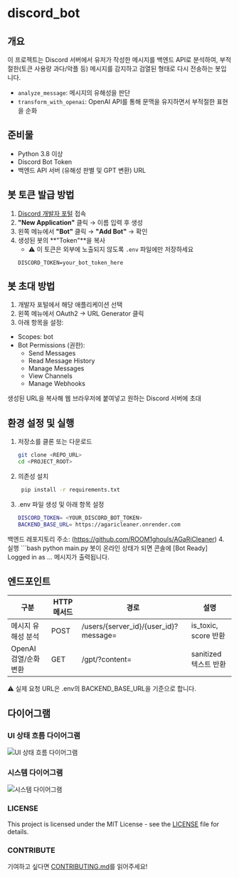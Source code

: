# discord_bot

## 개요
이 프로젝트는 Discord 서버에서 유저가 작성한 메시지를 백엔드 API로 분석하여, 부적절한(토큰 사용량 과다/악플 등) 메시지를 감지하고 검열된 형태로 다시 전송하는 봇입니다.  
- `analyze_message`: 메시지의 유해성을 판단  
- `transform_with_openai`: OpenAI API를 통해 문맥을 유지하면서 부적절한 표현을 순화  

## 준비물
- Python 3.8 이상  
- Discord Bot Token  
- 백엔드 API 서버 (유해성 판별 및 GPT 변환) URL  

## 봇 토큰 발급 방법

1. [Discord 개발자 포털](https://discord.com/developers/applications) 접속
2. **"New Application"** 클릭 → 이름 입력 후 생성
3. 왼쪽 메뉴에서 **"Bot"** 클릭 → **"Add Bot"** → 확인
4. 생성된 봇의 **"Token"**을 복사  
   - ⚠️ 이 토큰은 외부에 노출되지 않도록 `.env` 파일에만 저장하세요
   ```env
   DISCORD_TOKEN=your_bot_token_here
## 봇 초대 방법
1. 개발자 포털에서 해당 애플리케이션 선택
2. 왼쪽 메뉴에서 OAuth2 → URL Generator 클릭
3. 아래 항목을 설정:
- Scopes: bot
- Bot Permissions (권한):
  - Send Messages
  - Read Message History
  - Manage Messages
  - View Channels 
  - Manage Webhooks

생성된 URL을 복사해 웹 브라우저에 붙여넣고 원하는 Discord 서버에 초대

## 환경 설정 및 실행
1. 저장소를 클론 또는 다운로드  
   ```bash
   git clone <REPO_URL>
   cd <PROJECT_ROOT>

2. 의존성 설치
   ```bash
    pip install -r requirements.txt
3. .env 파일 생성 및 아래 항목 설정
    ```bash
    DISCORD_TOKEN= <YOUR_DISCORD_BOT_TOKEN>
    BACKEND_BASE_URL= https://agaricleaner.onrender.com
백엔드 레포지토리 주소: (https://github.com/ROOM1ghouls/AGaRiCleaner)
4. 실행
    ```bash
   python main.py
봇이 온라인 상태가 되면 콘솔에 [Bot Ready] Logged in as ... 메시지가 출력됩니다.


## 엔드포인트
| 구분                    | HTTP 메서드 | 경로                                          | 설명                           |
|-------------------------|-------------|-----------------------------------------------|--------------------------------|
| 메시지 유해성 분석      | POST        | /users/{server_id}/{user_id}?message=<content> | is_toxic, score 반환           |
| OpenAI 검열/순화 변환   | GET         | /gpt/?content=<content>                        | sanitized 텍스트 반환          |
⚠️ 실제 요청 URL은 .env의 BACKEND_BASE_URL을 기준으로 합니다.


## 다이어그램

### UI 상태 흐름 다이어그램

![UI 상태 흐름 다이어그램](images/ui-flow.png)

### 시스템 다이어그램

![시스템 다이어그램](images/system-diagram.png)

### LICENSE
This project is licensed under the MIT License - see the [LICENSE](./LICENSE) file for details.

### CONTRIBUTE
기여하고 싶다면 [CONTRIBUTING.md](./CONTRIBUTING.md)를 읽어주세요!